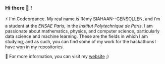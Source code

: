 ### Hi there 👋 !

⚡ I'm Codcordance. My real name is Rémy SIAHAAN--GENSOLLEN, and i'm a student at the _ENSAE Paris_, in the _Institut Polytechnique de Paris_. I am passionate about mathematics, physics, and computer science, particularly data science and machine learning. These are the fields in which I am studying, and as such, you can find some of my work for the hackathons I have won in my repositories.

💬 For more information, you can visit my [website](https://remy-siahaan.com) ;)
